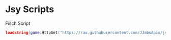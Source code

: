 # Jsy Scripts

Fisch Script
```lua
loadstring(game:HttpGet("https://raw.githubusercontent.com/JJmbsApis/jsyScripts/refs/heads/main/Fisch"))()
```
